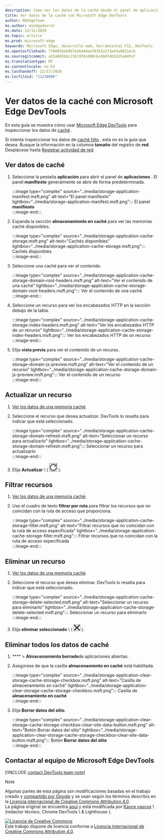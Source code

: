 ```yaml
---
description: Cómo ver los datos de la caché desde el panel de aplicaciones de Microsoft Edge DevTools.
title: Ver datos de la caché con Microsoft Edge DevTools
author: MSEdgeTeam
ms.author: msedgedevrel
ms.date: 12/11/2020
ms.topic: article
ms.prod: microsoft-edge
keywords: Microsoft Edge, desarrollo web, herramientas F12, DevTools
ms.openlocfilehash: 770001beb9b7eebd4dae76355a1f3e41a8021ecb
ms.sourcegitcommit: a35a6b5bbc21b7df61d08cbc6b074b5325ad4fef
ms.translationtype: MT
ms.contentlocale: es-ES
ms.lasthandoff: 12/17/2020
ms.locfileid: "11230806"
---
```

<!-- Copyright Kayce Basques 

   Licensed under the Apache License, Version 2.0 (the "License");
   you may not use this file except in compliance with the License.
   You may obtain a copy of the License at

       https://www.apache.org/licenses/LICENSE-2.0

   Unless required by applicable law or agreed to in writing, software
   distributed under the License is distributed on an "AS IS" BASIS,
   WITHOUT WARRANTIES OR CONDITIONS OF ANY KIND, either express or implied.
   See the License for the specific language governing permissions and
   limitations under the License.  -->

# Ver datos de la caché con Microsoft Edge DevTools  

En esta guía se muestra cómo usar [Microsoft Edge DevTools][MicrosoftEdgeDevTools] para inspeccionar los datos de [caché][MDNCache] .  

Si intenta inspeccionar los datos de [caché http][MDNHTTPCaching] , esta no es la guía que desea.  Busque la información en la columna **tamaño** del registro de **red**.  Desplácese hasta [Registrar actividad de red][DevtoolsNetworkLogActivity].  

## Ver datos de caché  

1.  Seleccione la pestaña **aplicación** para abrir el panel de **aplicaciones** .  El panel **manifiesto** generalmente se abre de forma predeterminada.  
    
    :::image type="complex" source="../media/storage-application-manifest.msft.png" alt-text="El panel manifiesto" lightbox="../media/storage-application-manifest.msft.png":::
       El panel **manifiesto**  
    :::image-end:::  
    
1.  Expanda la sección **almacenamiento en caché** para ver las memorias caché disponibles.  
    
    :::image type="complex" source="../media/storage-application-cache-storage.msft.png" alt-text="Cachés disponibles" lightbox="../media/storage-application-cache-storage.msft.png":::
       Cachés disponibles  
    :::image-end:::  
    
1.  Seleccione una caché para ver el contenido.  
    
    :::image type="complex" source="../media/storage-application-cache-storage-domain-root-headers.msft.png" alt-text="Ver el contenido de una caché" lightbox="../media/storage-application-cache-storage-domain-root-headers.msft.png":::
       Ver el contenido de una caché  
    :::image-end:::  
    
1.  Seleccione un recurso para ver los encabezados HTTP en la sección debajo de la tabla.  
    
    :::image type="complex" source="../media/storage-application-cache-storage-index-headers.msft.png" alt-text="Ver los encabezados HTTP de un recurso" lightbox="../media/storage-application-cache-storage-index-headers.msft.png":::
       Ver los encabezados HTTP de un recurso  
    :::image-end:::  
    
1.  Elija **vista previa** para ver el contenido de un recurso.  
    
    :::image type="complex" source="../media/storage-application-cache-storage-domain-js-preview.msft.png" alt-text="Ver el contenido de un recurso" lightbox="../media/storage-application-cache-storage-domain-js-preview.msft.png":::
       Ver el contenido de un recurso  
    :::image-end:::  
    
## Actualizar un recurso  

1.  [Ver los datos de una memoria caché](#view-cache-data).  
1.  Seleccione el recurso que desea actualizar.  DevTools lo resalta para indicar que está seleccionado.  
    
    :::image type="complex" source="../media/storage-application-cache-storage-domain-refresh.msft.png" alt-text="Seleccionar un recurso para actualizarlo" lightbox="../media/storage-application-cache-storage-domain-refresh.msft.png":::
       Seleccionar un recurso para actualizarlo  
    :::image-end:::  
    
1.  Elija **Actualizar** \ ( ![ actualizar ][ImageRefreshIcon] \).  
    
## Filtrar recursos  

1.  [Ver los datos de una memoria caché](#view-cache-data).  
1.  Use el cuadro de texto **filtrar por ruta** para filtrar los recursos que no coincidan con la ruta de acceso que proporciona.  
    
    :::image type="complex" source="../media/storage-application-cache-storage-filter.msft.png" alt-text="Filtrar recursos que no coincidan con la ruta de acceso especificada" lightbox="../media/storage-application-cache-storage-filter.msft.png":::
       Filtrar recursos que no coincidan con la ruta de acceso especificada  
    :::image-end:::  
    
## Eliminar un recurso  

1.  [Ver los datos de una memoria caché](#view-cache-data).  
1.  Seleccione el recurso que desea eliminar.  DevTools lo resalta para indicar que está seleccionado.  
    
    :::image type="complex" source="../media/storage-application-cache-storage-delete-selected.msft.png" alt-text="Seleccionar un recurso para eliminarlo" lightbox="../media/storage-application-cache-storage-delete-selected.msft.png":::
       Seleccionar un recurso para eliminarlo  
    :::image-end:::  
    
1.  Elija **eliminar seleccionado** \ ( ![ eliminar seleccionado ][ImageDeleteIcon] \).  
    
## Eliminar todos los datos de caché  

1.  ****  >  **Almacenamiento borrado**de aplicaciones abiertas.  
1.  Asegúrese de que la casilla **almacenamiento en caché** está habilitada.  
    
    :::image type="complex" source="../media/storage-application-clear-storage-cache-storage-checkbox.msft.png" alt-text="Casilla de almacenamiento en caché" lightbox="../media/storage-application-clear-storage-cache-storage-checkbox.msft.png":::
       Casilla de **almacenamiento en caché**  
    :::image-end:::  
    
1.  Elija **Borrar datos del sitio**.  
    
    :::image type="complex" source="../media/storage-application-clear-storage-cache-storage-checkbox-clear-site-data-button.msft.png" alt-text="Botón Borrar datos del sitio" lightbox="../media/storage-application-clear-storage-cache-storage-checkbox-clear-site-data-button.msft.png":::
       Botón **Borrar datos del sitio**  
    :::image-end:::  
    
## Contactar al equipo de Microsoft Edge DevTools  

[!INCLUDE [contact DevTools team note](../includes/contact-devtools-team-note.md)]  

<!-- image links -->  

[ImageDeleteIcon]: ../media/delete-icon.msft.png  
[ImageRefreshIcon]: ../media/refresh-icon.msft.png  

<!-- links -->  

[MicrosoftEdgeDevTools]: ../../devtools-guide-chromium/index.md "Herramientas para desarrolladores de Microsoft Edge (cromo) | Microsoft docs"  
[DevtoolsNetworkLogActivity]: ../network/index.md#log-network-activity  "Registrar actividad de red | Microsoft docs"  

[MDNCache]: https://developer.mozilla.org/docs/Web/API/Cache "Caché | MDN"  
[MDNHTTPCaching]: https://developer.mozilla.org/docs/Web/HTTP/Caching "Almacenamiento en caché de HTTP | MDN"  

> [!NOTE]
> Algunas partes de esta página son modificaciones basadas en el trabajo creado y [compartido por Google][GoogleSitePolicies] y se usan según los términos descritos en la [Licencia internacional de Creative Commons Attribution 4.0][CCA4IL].  
> La página original se encuentra [aquí](https://developers.google.com/web/tools/chrome-devtools/storage/cache) y está modificada por [Kayce vascos][KayceBasques] \ (redactor técnico, Chrome DevTools \ & Lighthouse \).  

[![Licencia de Creative Commons][CCby4Image]][CCA4IL]  
Este trabajo dispone de licencia conforme a [Licencia internacional de Creative Commons Attribution 4.0][CCA4IL].  

[CCA4IL]: https://creativecommons.org/licenses/by/4.0  
[CCby4Image]: https://i.creativecommons.org/l/by/4.0/88x31.png  
[GoogleSitePolicies]: https://developers.google.com/terms/site-policies  
[KayceBasques]: https://developers.google.com/web/resources/contributors/kaycebasques  
